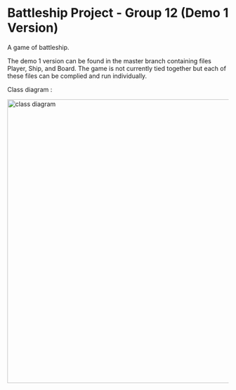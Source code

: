 # Battleship Project - Group 12 (Demo 1 Version)

A game of battleship.

The demo 1 version can be found in the master branch containing files Player, Ship, and Board. The game is not currently tied together but each of these files can be complied and run individually.

Class diagram :

<img width="646" alt="class diagram" src="https://user-images.githubusercontent.com/47372331/53395443-1ba53900-395f-11e9-8dad-9ab9f6986657.png">
